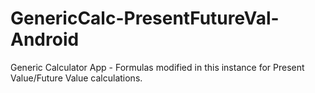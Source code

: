 # GenericCalc-PresentFutureVal-Android
Generic Calculator App - Formulas modified in this instance for Present Value/Future Value calculations.
